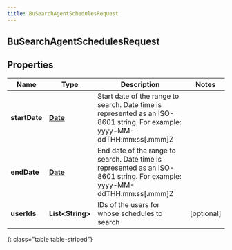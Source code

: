 ```yaml
---
title: BuSearchAgentSchedulesRequest
---
```


## BuSearchAgentSchedulesRequest

## Properties

| Name          | Type                                        | Description                                                                                                                | Notes      |
| ------------- | ------------------------------------------- | -------------------------------------------------------------------------------------------------------------------------- | ---------- |
| **startDate** | <!----><!---->[**Date**](Date.md)<!---->    | Start date of the range to search. Date time is represented as an ISO-8601 string. For example: yyyy-MM-ddTHH:mm:ss[.mmm]Z |            |
| **endDate**   | <!----><!---->[**Date**](Date.md)<!---->    | End date of the range to search. Date time is represented as an ISO-8601 string. For example: yyyy-MM-ddTHH:mm:ss[.mmm]Z   |            |
| **userIds**   | <!----><!---->**List&lt;String&gt;**<!----> | IDs of the users for whose schedules to search                                                                             | [optional] |

{: class="table table-striped"}
